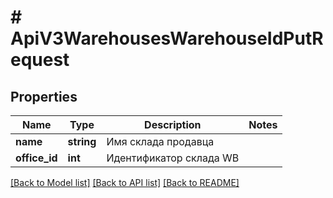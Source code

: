 # # ApiV3WarehousesWarehouseIdPutRequest

## Properties

Name | Type | Description | Notes
------------ | ------------- | ------------- | -------------
**name** | **string** | Имя склада продавца |
**office_id** | **int** | Идентификатор склада WB |

[[Back to Model list]](../../README.md#models) [[Back to API list]](../../README.md#endpoints) [[Back to README]](../../README.md)
